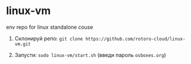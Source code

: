 # linux-vm
env repo for linux standalone couse


1. Склонируй репо: `git clone https://github.com/rotoro-cloud/linux-vm.git`

2. Запусти: `sudo linux-vm/start.sh` (введи пароль `osboxes.org`)
